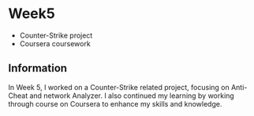 # Week5

- Counter-Strike project  
- Coursera coursework

## Information

In Week 5, I worked on a Counter-Strike related project, focusing on Anti-Cheat and network Analyzer. I also continued my learning by working through course on Coursera to enhance my skills and knowledge.
